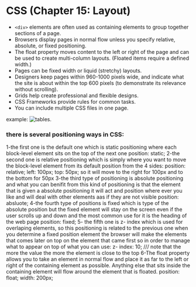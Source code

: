# CSS (Chapter 15: Layout)

* `<div>` elements are often used as containing elements
to group together sections of a page.
* Browsers display pages in normal flow unless you
specify relative, absolute, or fixed positioning.
* The float property moves content to the left or right
of the page and can be used to create multi-column
layouts. (Floated items require a defined width.)
* Pages can be fixed width or liquid (stretchy) layouts.
* Designers keep pages within 960-1000 pixels wide,
and indicate what the site is about within the top 600
pixels (to demonstrate its relevance without scrolling).
* Grids help create professional and flexible designs.
* CSS Frameworks provide rules for common tasks.
* You can include multiple CSS files in one page.

example:
![tables](https://www9.0zz0.com/2021/03/08/16/700197167.png).



### there is several positioning ways in CSS: 
1-the first one is the default one which is static positioning where each block-level element sits on the top of the next one 
position: static;
2-the second one is relative positioning which is simply where you want to move the block-level element from its 
default position from the 4 sides:
position: relative;
left: 100px;
top: 50px;
so it will move to the right for 100px and to the bottom for 50px
3-the third type of positioning is absolute positioning and what you can benifit from this kind of positioning is that the 
element that is given a absolute positioning it will act and position where ever you like and will deal with other elements aas if 
they are not visible 
position: absluote;
4-the fourth type of positions is fixed which is type of the absolute position but the fixed element will stay on the screen 
even if the user scrolls up and down and the most common use for it is the heading of the web page
position: fixed;
5- the fifth one is z- index which is used for overlaping elements, so this positioning is related to the previous one
when you determine a fixed position element the browser will make the elements that comes later on top on the element 
that came first so in order to manage what to appear on top of what you can use:
z- index: 10; /// note that the more the value the more the element is close to the top 
6-The float property allows you to take an element in normal flow and place it as far to the left or right of the containing
element as possible.
Anything else that sits inside the containing element will flow around the element that is floated.
position: float;
width: 200px;

